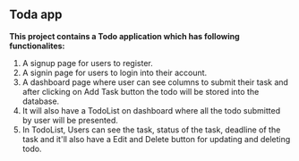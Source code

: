 ## Toda app

**This project contains a Todo application which has following functionalites:**

 1. A signup page for users to register.
 2. A signin page for users to login into their account.
 3. A dashboard page where user can see columns to submit their task and after clicking on Add Task button the todo will be stored into the database.
 4. It will also have a TodoList on dashboard where all the todo submitted by user will be presented.
 5. In TodoList, Users can see the task, status of the task, deadline of the task and it'll also have a Edit and Delete button for updating and deleting todo.
